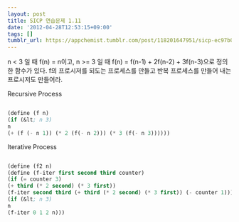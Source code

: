 ```yaml
---
layout: post
title: SICP 연습문제 1.11
date: '2012-04-28T12:53:15+09:00'
tags: []
tumblr_url: https://appchemist.tumblr.com/post/118201647951/sicp-ec97b0ec8ab5ebacb8eca09c-1-11
---
```

n < 3 일 때 f(n) = n이고, n >= 3 일 때 f(n) = f(n-1) + 2f(n-2) + 3f(n-3)으로 정의한 함수가 있다.
f의 프로시저를 되도는 프로세스를 만들고 반복 프로세스를 만들어 내는 프로시저도 만들어라.

Recursive Process


```lisp

(define (f n)
(if (&lt; n 3)
n
(+ (f (- n 1)) (* 2 (f(- n 2))) (* 3 (f(- n 3))))))

```

Iterative Process


```lisp

(define (f2 n)
(define (f-iter first second third counter)
(if (= counter 3)
(+ third (* 2 second) (* 3 first))
(f-iter second third (+ third (* 2 second) (* 3 first)) (- counter 1))))
(if (&lt; n 3)
n
(f-iter 0 1 2 n)))

```
